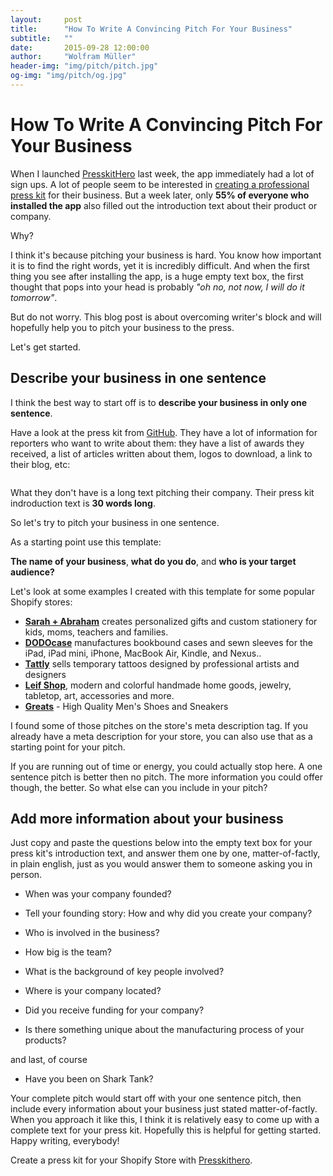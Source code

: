 ```yaml
---
layout:     post
title:      "How To Write A Convincing Pitch For Your Business"
subtitle:   ""
date:       2015-09-28 12:00:00
author:     "Wolfram Müller"
header-img: "img/pitch/pitch.jpg"
og-img: "img/pitch/og.jpg"
---
```

# How To Write A Convincing Pitch For Your Business

When I launched [PresskitHero](http://presskithero.com) last week, the app immediately had a lot of sign ups. A lot of people seem to be interested in [creating a professional press kit](http://blog.presskithero.com/2015/09/22/get-started/) for their business. But a week later, only **55% of everyone who installed the app** also filled out the introduction text about their product or company.

Why? 

I think it's because pitching your business is hard. You know how important it is to find the right words, yet it is incredibly difficult. And when the first thing you see after installing the app, is a huge empty text box, the first thought that pops into your head is probably *"oh no, not now, I will do it tomorrow"*.

But do not worry. This blog post is about overcoming writer's block and will hopefully help you to pitch your business to the press.

Let's get started.

## Describe your business in one sentence

I think the best way to start off is to **describe your business in only one sentence**.

Have a look at the press kit from [GitHub](https://github.com/about/press). They have a lot of information for reporters who want to write about them: they have a list of awards they received, a list of articles written about them, logos to download, a link to their blog, etc: 

<img src="{{ site.baseurl }}/img/pitch/github.png" alt="" class="img-responsive">

What they don't have is a long text pitching their company. Their press kit indroduction text is **30 words long**.

So let's try to pitch your business in one sentence. 

As a starting point use this template:

**The name of your business**, **what do you do**, and **who is your target audience?**

Let's look at some examples I created with this template for some popular Shopify stores:

- [**Sarah + Abraham**](http://www.sarahandabraham.com/) creates personalized gifts and custom stationery for kids, moms, teachers and families.
- [**DODOcase**](http://www.dodocase.com/) manufactures bookbound cases and sewn sleeves for the iPad, iPad mini, iPhone, MacBook Air, Kindle, and Nexus..
- [**Tattly**](http://tattly.com/) sells temporary tattoos designed by professional artists and designers
- [**Leif Shop**](http://www.leifshop.com/), modern and colorful handmade home goods, jewelry, tabletop, art, accessories and more.
- [**Greats**](http://www.greats.com/) - High Quality Men's Shoes and Sneakers

I found some of those pitches on the store's meta description tag. If you already have a meta description for your store, you can also use that as a starting point for your pitch.

If you are running out of time or energy, you could actually stop here. A one sentence pitch is better then no pitch. The more information you could offer though, the better. So what else can you include in your pitch?

## Add more information about your business

Just copy and paste the questions below into the empty text box for your press kit's introduction text, and answer them one by one, matter-of-factly, in plain english, just as you would answer them to someone asking you in person.

- When was your company founded?

- Tell your founding story: How and why did you create your company?

- Who is involved in the business? 

- How big is the team? 

- What is the background of key people involved?

- Where is your company located?

- Did you receive funding for your company?

- Is there something unique about the manufacturing process of your products?

and last, of course

- Have you been on Shark Tank?

Your complete pitch would start off with your one sentence pitch, then include every information about your business just stated matter-of-factly. When you approach it like this, I think it is relatively easy to come up with a complete text for your press kit. Hopefully this is helpful for getting started. Happy writing, everybody!

Create a press kit for your Shopify Store with <a href="https://apps.shopify.com/presskithero?utm_source=blog&utm_medium=link&utm_campaign=how-to-pitch">Presskithero</a>.



